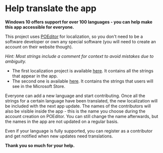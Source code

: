 # Help translate the app
**Windows 10 offers support for over 100 languages - you can help make this app accessible for everyone.**  

This project uses <a href='https://poeditor.com/'>POEditor</a> for localization, so you don't need to be a software developer or own any special software (you will need to create an account on their website though). 

*Hint: Most strings include a comment for context to avoid mistakes due to ambiguity.*
- The first localization project is available <a href='https://poeditor.com/join/project?hash=ZJO8uXBx2j'>here</a>. It contains all the strings that appear in the app.
- The second one is available <a href='https://poeditor.com/join/project?hash=MBGzhmymLL'>here</a>. It contains the strings that users will see in the Microsoft Store.

Everyone can add a new language and start contributing. Once all the strings for a certain language have been translated, the new localization will be included with the next app update. The names of the contributors will also be visible inside the app - this is the name you choose during the account creation on POEditor. You can still change the name afterwards, but the names in the app are not updated on a regular basis.

Even if your language is fully supported, you can register as a contributor and get notified when new updates need translations.

**Thank you so much for your help.**
